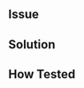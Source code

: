 ## Issue

<!---
Describe the problem your changes address as well as a link to the corresponding issue.
-->


## Solution

<!--- Provide a high level overview of how this submission addresses the issue -->

## How Tested

<!--- Explain what you did to test this Pull Request -->
